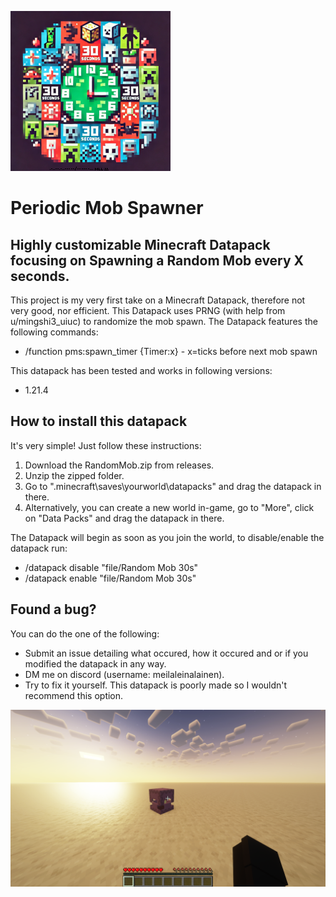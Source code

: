 ![Alt text](https://github.com/meilaleinalainengithub/Periodic-Mob-Spawner/blob/main/pack.png?raw=true "Periodic Mob Spawner")

# Periodic Mob Spawner
## Highly customizable Minecraft Datapack focusing on Spawning a Random Mob every X seconds.

This project is my very first take on a Minecraft Datapack, therefore not very good, nor efficient. This Datapack uses PRNG (with help from u/mingshi3_uiuc) to randomize the mob spawn. The Datapack features the following commands:

* /function pms:spawn_timer {Timer:x} - x=ticks before next mob spawn

This datapack has been tested and works in following versions:

* 1.21.4

## How to install this datapack
It's very simple! Just follow these instructions:
1. Download the RandomMob.zip from releases.
2. Unzip the zipped folder.
3. Go to ".minecraft\saves\yourworld\datapacks" and drag the datapack in there. 
3. Alternatively, you can create a new world in-game, go to "More", click on "Data Packs" and drag the datapack in there.

The Datapack will begin as soon as you join the world, to disable/enable the datapack run:

* /datapack disable "file/Random Mob 30s"
* /datapack enable "file/Random Mob 30s"

## Found a bug?
You can do the one of the following:

* Submit an issue detailing what occured, how it occured and or if you modified the datapack in any way. 
* DM me on discord (username: meilaleinalainen).
* Try to fix it yourself. This datapack is poorly made so I wouldn't recommend this option.

![Alt text](https://github.com/meilaleinalainengithub/Periodic-Mob-Spawner/blob/main/example.png?raw=true "Example Image")